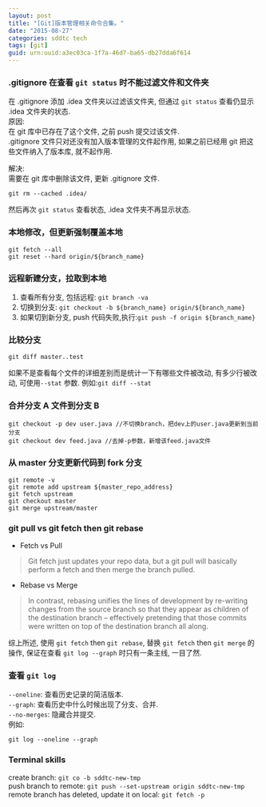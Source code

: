 ```yaml
---
layout: post
title: "[Git]版本管理相关命令合集。"
date: "2015-08-27"
categories: sddtc tech
tags: [git]
guid: urn:uuid:a3ec03ca-1f7a-46d7-ba65-db27dda6f614
---
```


### .gitignore 在查看 `git status` 时不能过滤文件和文件夹  
在 .gitignore 添加 .idea 文件夹以过滤该文件夹, 但通过 `git status` 查看仍显示 .idea 文件夹的状态.    
原因:  
在 git 库中已存在了这个文件, 之前 push 提交过该文件.    
.gitignore 文件只对还没有加入版本管理的文件起作用, 如果之前已经用 git 把这些文件纳入了版本库, 就不起作用.  

解决:  
需要在 git 库中删除该文件, 更新 .gitignore 文件.    
```vim
git rm --cached .idea/
```  
然后再次 `git status` 查看状态, .idea 文件夹不再显示状态.    
  
### 本地修改，但更新强制覆盖本地  
```vim
git fetch --all   
git reset --hard origin/${branch_name}
```
  
### 远程新建分支，拉取到本地  
1. 查看所有分支, 包括远程: `git branch -va`   
2. 切换到分支: `git checkout -b ${branch_name} origin/${branch_name}`  
3. 如果切到新分支, push 代码失败,执行:`git push -f origin ${branch_name}`  
   
### 比较分支  
```vim
git diff master..test
```  
如果不是查看每个文件的详细差别而是统计一下有哪些文件被改动, 有多少行被改动, 可使用`--stat` 参数. 例如:`git diff --stat`  
  
### 合并分支 A 文件到分支 B  
```vim
git checkout -p dev user.java //不切换branch，把dev上的user.java更新到当前分支
git checkout dev feed.java //去掉-p参数，新增该feed.java文件
```
  
### 从 master 分支更新代码到 fork 分支
```
git remote -v
git remote add upstream ${master_repo_address}
git fetch upstream
git checkout master
git merge upstream/master
```
  
### git pull vs git fetch then git rebase
* Fetch vs Pull  
> Git fetch just updates your repo data, but a git pull will basically perform a fetch and then merge the branch pulled.  
* Rebase vs Merge  
> In contrast, rebasing unifies the lines of development by re-writing changes from the source branch so that they appear as children of the destination branch – effectively pretending that those commits were written on top of the destination branch all along.  

综上所述, 使用 `git fetch` then `git rebase`, 替换 `git fetch` then `git merge` 的操作, 保证在查看 `git log --graph` 时只有一条主线, 一目了然.

### 查看 `git log`  
`--oneline`: 查看历史记录的简洁版本.  
`--graph`: 查看历史中什么时候出现了分支、合并.  
`--no-merges`: 隐藏合并提交.  
例如:
```
git log --oneline --graph
```

### Terminal skills  
create branch: `git co -b sddtc-new-tmp`  
push branch to remote: `git push --set-upstream origin sddtc-new-tmp`  
remote branch has deleted, update it on local: `git fetch -p`  